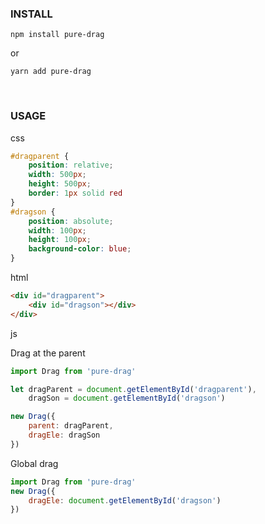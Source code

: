 ### INSTALL

```
npm install pure-drag
```

or

```
yarn add pure-drag
```

<br>

### USAGE
css
```css
#dragparent {
    position: relative;
    width: 500px;
    height: 500px;
    border: 1px solid red
}
#dragson {
    position: absolute;
    width: 100px;
    height: 100px;
    background-color: blue;
}
```

html
```html
<div id="dragparent">
    <div id="dragson"></div>
</div>
```

js


Drag at the parent
```javascript
import Drag from 'pure-drag'

let dragParent = document.getElementById('dragparent'),
    dragSon = document.getElementById('dragson')

new Drag({
    parent: dragParent,
    dragEle: dragSon
})
```

Global drag
```javascript
import Drag from 'pure-drag'
new Drag({
    dragEle: document.getElementById('dragson')
})
```